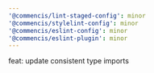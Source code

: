 ```yaml
---
'@commencis/lint-staged-config': minor
'@commencis/stylelint-config': minor
'@commencis/eslint-config': minor
'@commencis/eslint-plugin': minor
---
```


feat: update consistent type imports

